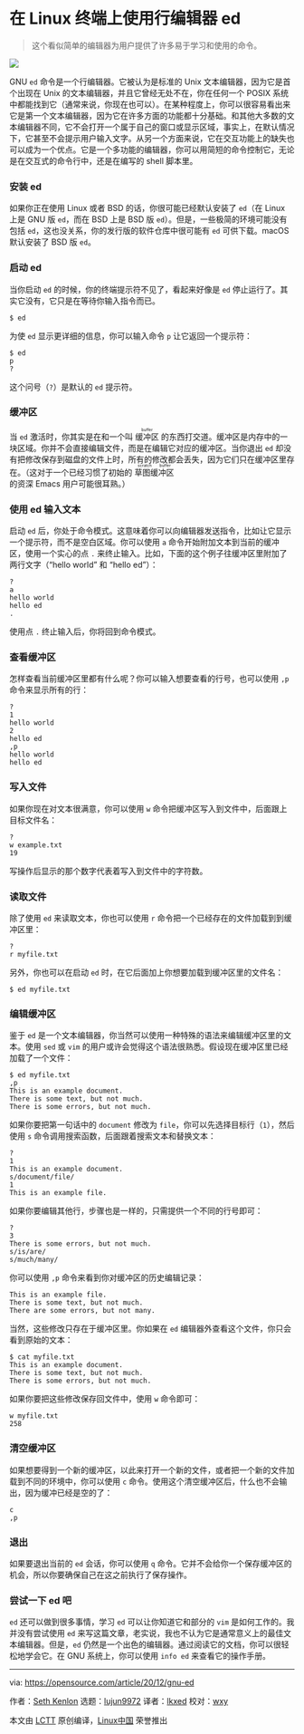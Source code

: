 [#]: collector: (lujun9972)
[#]: translator: (lkxed)
[#]: reviewer: (wxy)
[#]: publisher: (wxy)
[#]: url: (https://linux.cn/article-14431-1.html)
[#]: subject: (Power up your Linux terminal text editor with ed)
[#]: via: (https://opensource.com/article/20/12/gnu-ed)
[#]: author: (Seth Kenlon https://opensource.com/users/seth)

在 Linux 终端上使用行编辑器 ed
======

> 这个看似简单的编辑器为用户提供了许多易于学习和使用的命令。

![](https://img.linux.net.cn/data/attachment/album/202204/04/145334l9w92ngiccginicn.jpg)

GNU `ed` 命令是一个行编辑器。它被认为是标准的 Unix 文本编辑器，因为它是首个出现在 Unix 的文本编辑器，并且它曾经无处不在，你在任何一个 POSIX 系统中都能找到它（通常来说，你现在也可以）。在某种程度上，你可以很容易看出来它是第一个文本编辑器，因为它在许多方面的功能都十分基础。和其他大多数的文本编辑器不同，它不会打开一个属于自己的窗口或显示区域，事实上，在默认情况下，它甚至不会提示用户输入文字。从另一个方面来说，它在交互功能上的缺失也可以成为一个优点。它是一个多功能的编辑器，你可以用简短的命令控制它，无论是在交互式的命令行中，还是在编写的 shell 脚本里。

### 安装 ed

如果你正在使用 Linux 或者 BSD 的话，你很可能已经默认安装了 `ed`（在 Linux 上是 GNU 版 `ed`，而在 BSD 上是 BSD 版 `ed`）。但是，一些极简的环境可能没有包括 `ed`，这也没关系，你的发行版的软件仓库中很可能有 `ed` 可供下载。macOS 默认安装了 BSD 版 `ed`。

### 启动 ed

当你启动 `ed` 的时候，你的终端提示符不见了，看起来好像是 `ed` 停止运行了。其实它没有，它只是在等待你输入指令而已。

```
$ ed
```

为使 `ed` 显示更详细的信息，你可以输入命令 `p` 让它返回一个提示符：

```
$ ed
p
?
```

这个问号（`?`）是默认的 `ed` 提示符。

### 缓冲区

当 `ed` 激活时，你其实是在和一个叫 <ruby>缓冲区<rt>buffer</rt></ruby> 的东西打交道。缓冲区是内存中的一块区域。你并不会直接编辑文件，而是在编辑它对应的缓冲区。当你退出 `ed` 却没有把修改保存到磁盘的文件上时，所有的修改都会丢失，因为它们只在缓冲区里存在。（这对于一个已经习惯了初始的 <ruby>草图缓冲区<rt>scratch buffer</rt></ruby> 的资深 Emacs 用户可能很耳熟。）

### 使用 ed 输入文本

启动 `ed` 后，你处于命令模式。这意味着你可以向编辑器发送指令，比如让它显示一个提示符，而不是空白区域。你可以使用 `a` 命令开始附加文本到当前的缓冲区，使用一个实心的点 `.` 来终止输入。比如，下面的这个例子往缓冲区里附加了两行文字（“hello world” 和 “hello ed”）：

```
?
a
hello world
hello ed
.
```

使用点 `.` 终止输入后，你将回到命令模式。

### 查看缓冲区

怎样查看当前缓冲区里都有什么呢？你可以输入想要查看的行号，也可以使用 `,p` 命令来显示所有的行：

```
?
1
hello world
2
hello ed
,p
hello world
hello ed
```

### 写入文件

如果你现在对文本很满意，你可以使用 `w` 命令把缓冲区写入到文件中，后面跟上目标文件名：

```
?
w example.txt
19
```

写操作后显示的那个数字代表着写入到文件中的字符数。

### 读取文件

除了使用 `ed` 来读取文本，你也可以使用 `r` 命令把一个已经存在的文件加载到到缓冲区里：

```
?
r myfile.txt
```

另外，你也可以在启动 `ed` 时，在它后面加上你想要加载到缓冲区里的文件名：

```
$ ed myfile.txt
```

### 编辑缓冲区

鉴于 `ed` 是一个文本编辑器，你当然可以使用一种特殊的语法来编辑缓冲区里的文本。使用 `sed` 或 `vim` 的用户或许会觉得这个语法很熟悉。假设现在缓冲区里已经加载了一个文件：

```
$ ed myfile.txt
,p
This is an example document.
There is some text, but not much.
There is some errors, but not much.
```

如果你要把第一句话中的 `document` 修改为 `file`，你可以先选择目标行（`1`），然后使用 `s` 命令调用搜索函数，后面跟着搜索文本和替换文本：

```
?
1
This is an example document.
s/document/file/
1
This is an example file.
```

如果你要编辑其他行，步骤也是一样的，只需提供一个不同的行号即可：

```
?
3
There is some errors, but not much.
s/is/are/
s/much/many/
```

你可以使用 `,p` 命令来看到你对缓冲区的历史编辑记录：

```
This is an example file.
There is some text, but not much.
There are some errors, but not many.
```

当然，这些修改只存在于缓冲区里。你如果在 `ed` 编辑器外查看这个文件，你只会看到原始的文本：

```
$ cat myfile.txt
This is an example document.
There is some text, but not much.
There is some errors, but not much.
```

如果你要把这些修改保存回文件中，使用 `w` 命令即可：

```
w myfile.txt
258
```

### 清空缓冲区

如果想要得到一个新的缓冲区，以此来打开一个新的文件，或者把一个新的文件加载到不同的环境中，你可以使用 `c` 命令。使用这个清空缓冲区后，什么也不会输出，因为缓冲已经是空的了：

```
c
,p
```

### 退出

如果要退出当前的 `ed` 会话，你可以使用 `q` 命令。它并不会给你一个保存缓冲区的机会，所以你要确保自己在这之前执行了保存操作。

### 尝试一下 ed 吧

`ed` 还可以做到很多事情，学习 `ed` 可以让你知道它和部分的 `vim` 是如何工作的。我并没有尝试使用 `ed` 来写这篇文章，老实说，我也不认为它是通常意义上的最佳文本编辑器。但是，`ed` 仍然是一个出色的编辑器。通过阅读它的文档，你可以很轻松地学会它。在 GNU 系统上，你可以使用 `info ed` 来查看它的操作手册。

--------------------------------------------------------------------------------

via: https://opensource.com/article/20/12/gnu-ed

作者：[Seth Kenlon][a]
选题：[lujun9972][b]
译者：[lkxed](https://github.com/lkxed)
校对：[wxy](https://github.com/wxy)

本文由 [LCTT](https://github.com/LCTT/TranslateProject) 原创编译，[Linux中国](https://linux.cn/) 荣誉推出

[a]: https://opensource.com/users/seth
[b]: https://github.com/lujun9972
[1]: https://opensource.com/sites/default/files/styles/image-full-size/public/lead-images/terminal_command_linux_desktop_code.jpg?itok=p5sQ6ODE (Terminal command prompt on orange background)
